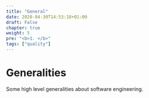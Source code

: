 ```yaml
---
title: "General"
date: 2020-04-30T14:53:18+01:00
draft: False
chapter: true
weight: 5
pre: "<b>1. </b>"
tags: ["quality"]
---
```


# Generalities

Some high level generalities about software engineering.

